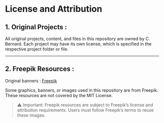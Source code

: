 # License and Attribution

## 1. Original Projects :

All original projects, content, and files in this repository are owned by C. Bernard.
Each project may have its own license, which is specified in the respective project folder or file.

---

## 2. Freepik Resources :

Original banners : [Freepik](https://fr.freepik.com/vecteurs-libre/bannieres-colorees-detresse_3781745.htm#fromView=search&page=2&position=37&uuid=f110b9d2-f6c3-4f80-b039-fdac9411f536&query=banner)

Some graphics, banners, or images used in this repository are from Freepik. These resources are not covered by the MIT License.

> ⚠️ Important: Freepik resources are subject to Freepik’s license and attribution requirements. Users must follow Freepik’s terms to reuse these images.
